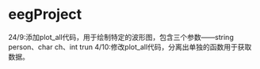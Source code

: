 # eegProject
24/9:添加plot_all代码，用于绘制特定的波形图，包含三个参数——string person、char ch、int trun
4/10:修改plot_all代码，分离出单独的函数用于获取数据。

